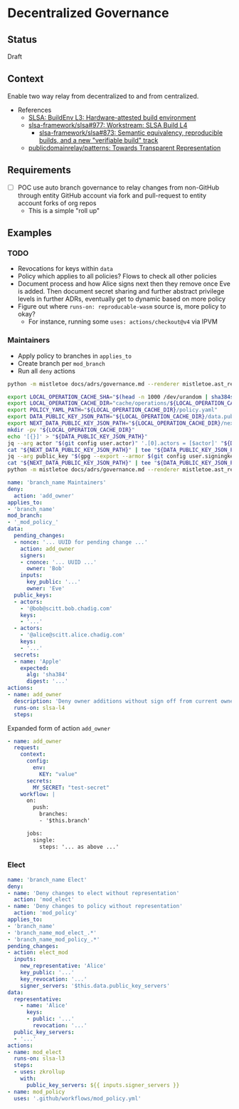 # Decentralized Governance

## Status

Draft

## Context

Enable two way relay from decentralized to and from centralized.

- References
  - [SLSA: BuildEnv L3: Hardware-attested build environment](https://github.com/slsa-framework/slsa/blob/c9ea020c963df7941a29fdd21ea6303406ae7b34/docs/spec/draft/attested-build-env-levels.md)
  - [slsa-framework/slsa#977: Workstream: SLSA Build L4](https://github.com/slsa-framework/slsa/issues/977)
    - [slsa-framework/slsa#873: Semantic equivalency, reproducible builds, and a new "verifiable build" track](https://github.com/slsa-framework/slsa/issues/873)
  - [publicdomainrelay/patterns: Towards Transparent Representation](https://github.com/publicdomainrelay/patterns)

## Requirements

- [ ] POC use auto branch governance to relay changes from non-GitHub through entity GitHub account via fork and pull-request to entity account forks of org repos
  - This is a simple "roll up"

## Examples

### TODO

- Revocations for keys within `data`
- Policy which applies to all policies? Flows to check all other policies
- Document process and how Alice signs next then they remove once Eve is
  added. Then document secret sharing and further abstract privilege levels in
  further ADRs, eventually get to dynamic based on more policy
- Figure out where `runs-on: reproducable-wasm` source is, more policy to okay?
  - For instance, running some `uses: actions/checkout@v4` via IPVM

### Maintainers

- Apply policy to branches in `applies_to`
- Create branch per `mod_branch`
- Run all `deny` actions

```bash
python -m mistletoe docs/adrs/governance.md --renderer mistletoe.ast_renderer.AstRenderer | jq -r --arg searchString "DATA_PUBLIC_KEY_JSON_PATH" --arg excludeString "bash -xe" '.. | strings | select(contains($searchString) and (contains($excludeString) | not))' | bash -xe
```

```bash
export LOCAL_OPERATION_CACHE_SHA="$(head -n 1000 /dev/urandom | sha384sum - | awk '{print $1}')"
export LOCAL_OPERATION_CACHE_DIR="cache/operations/${LOCAL_OPERATION_CACHE_SHA}"
export POLICY_YAML_PATH="${LOCAL_OPERATION_CACHE_DIR}/policy.yaml"
export DATA_PUBLIC_KEY_JSON_PATH="${LOCAL_OPERATION_CACHE_DIR}/data.public_keys.json"
export NEXT_DATA_PUBLIC_KEY_JSON_PATH="${LOCAL_OPERATION_CACHE_DIR}/next.data.public_keys.json"
mkdir -pv "${LOCAL_OPERATION_CACHE_DIR}"
echo '[{}]' > "${DATA_PUBLIC_KEY_JSON_PATH}"
jq --arg actor "$(git config user.actor)" '.[0].actors = [$actor]' "${DATA_PUBLIC_KEY_JSON_PATH}" | tee "${NEXT_DATA_PUBLIC_KEY_JSON_PATH}"
cat "${NEXT_DATA_PUBLIC_KEY_JSON_PATH}" | tee "${DATA_PUBLIC_KEY_JSON_PATH}" | jq
jq --arg public_key "$(gpg --export --armor $(git config user.signingkey))" '.[0].keys = [$public_key]' "${DATA_PUBLIC_KEY_JSON_PATH}" | tee "${NEXT_DATA_PUBLIC_KEY_JSON_PATH}"
cat "${NEXT_DATA_PUBLIC_KEY_JSON_PATH}" | tee "${DATA_PUBLIC_KEY_JSON_PATH}" | jq
python -m mistletoe docs/adrs/governance.md --renderer mistletoe.ast_renderer.AstRenderer | jq -r --arg searchString "branch_name Maintainers" --arg excludeString "mistletoe" '.. | strings | select(contains($searchString) and (contains($excludeString) | not))' | yq --indent 2 --prettyPrint '.data.public_keys = load(strenv(DATA_PUBLIC_KEY_JSON_PATH))' | tee "${POLICY_YAML_PATH}"
```

```yaml
name: 'branch_name Maintainers'
deny:
  action: 'add_owner'
applies_to:
- 'branch_name'
mod_branch:
- '_mod_policy_'
data:
  pending_changes:
  - nonce: '... UUID for pending change ...'
    action: add_owner
    signers:
    - cnonce: '... UUID ...'
      owner: 'Bob'
    inputs:
      key_public: '...'
      owner: 'Eve'
  public_keys:
  - actors:
    - '@bob@scitt.bob.chadig.com'
    keys:
    - '...'
  - actors:
    - '@alice@scitt.alice.chadig.com'
    keys:
    - '...'
  secrets:
  - name: 'Apple'
    expected:
      alg: 'sha384'
      digest: '...'
actions:
- name: add_owner
  description: 'Deny owner additions without sign off from current owners'
  runs-on: slsa-l4
  steps:
```

Expanded form of action `add_owner`

```yaml
- name: add_owner
  request:
    context:
      config:
        env:
          KEY: "value"
      secrets:
        MY_SECRET: "test-secret"
    workflow: |
      on:
        push:
          branches:
          - '$this.branch'

      jobs:
        single:
          steps: '... as above ...'
```

### Elect

```yaml
name: 'branch_name Elect'
deny:
- name: 'Deny changes to elect without representation'
  action: 'mod_elect'
- name: 'Deny changes to policy without representation'
  action: 'mod_policy'
applies_to:
- 'branch_name'
- 'branch_name_mod_elect_.*'
- 'branch_name_mod_policy_.*'
pending_changes:
- action: elect_mod
  inputs:
    new_representative: 'Alice'
    key_public: '...'
    key_revocation: '...'
    signer_servers: '$this.data.public_key_servers'
data:
  representative:
    - name: 'Alice'
      keys:
      - public: '...'
        revocation: '...'
  public_key_servers:
  - '...'
actions:
- name: mod_elect
  runs-on: slsa-l3
  steps:
  - uses: zkrollup
    with:
      public_key_servers: ${{ inputs.signer_servers }}
- name: mod_policy
  uses: '.github/workflows/mod_policy.yml'
```

